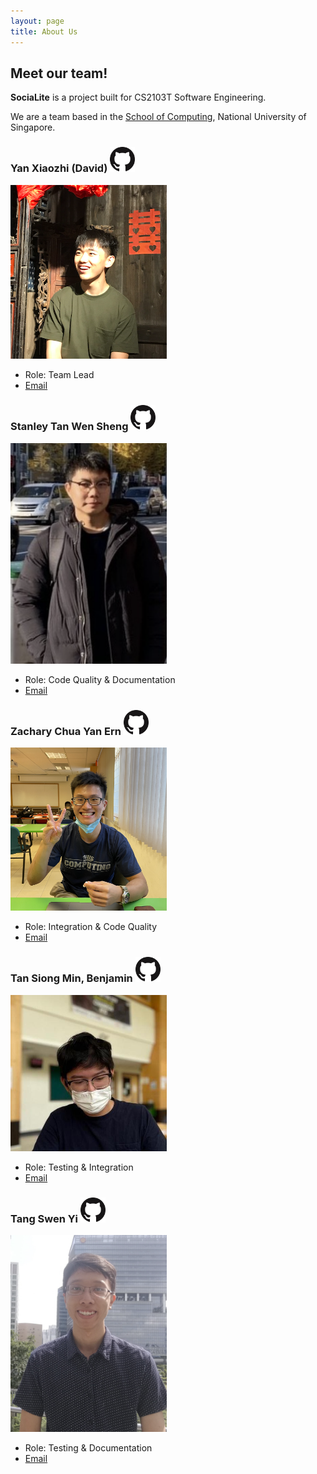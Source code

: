 ```yaml
---
layout: page
title: About Us
---
```


## Meet our team!

**SociaLite** is a project built for CS2103T Software Engineering.

We are a team based in the [School of Computing](https://www.comp.nus.edu.sg/), National University of Singapore.

### Yan Xiaozhi (David) [<img src="images/github-icon.png" width="40px">](https://github.com/david-eom)

<img src="images/david-eom.png" width="250px">

* Role: Team Lead
* [Email](mailto:yan_xiaozhi@u.nus.edu)

### Stanley Tan Wen Sheng [<img src="images/github-icon.png" width="40px">](https://github.com/stanley-1)

<img src="images/stanley-1.png" width="250px">

* Role: Code Quality & Documentation
* [Email](mailto:stanley.tan@u.nus.edu)

### Zachary Chua Yan Ern [<img src="images/github-icon.png" width="40px">](https://github.com/Zacchua)

<img src="images/zacchua.png" width="250px">

* Role: Integration & Code Quality
* [Email](mailto:e0543984@u.nus.edu)

### Tan Siong Min, Benjamin [<img src="images/github-icon.png" width="40px">](https://github.com/bnjmnt4n)

<img src="images/bnjmnt4n.png" width="250px">

* Role: Testing & Integration
* [Email](mailto:benjamint@u.nus.edu)

### Tang Swen Yi [<img src="images/github-icon.png" width="40px">](https://github.com/EssWhyy)

<img src="images/esswhyy.png" width="250px">

* Role: Testing & Documentation
* [Email](mailto:e0532612@u.nus.edu)
